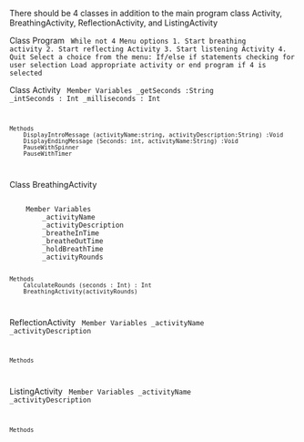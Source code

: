 There should be 4 classes in addition to the main program class
Activity, BreathingActivity, ReflectionActivity, and ListingActivity

Class Program
<Code>
While not 4
    Menu options
    1. Start breathing activity
    2. Start reflecting Activity
    3. Start listening Activity
    4. Quit
    Select a choice from the menu: 
        If/else if statements checking for user selection
        Load appropriate activity or end program if 4 is selected
</Code>

Class Activity
<Code>
    Member Variables
        _getSeconds :String
        _intSeconds : Int
        _milliseconds : Int

    Methods
        DisplayIntroMessage (activityName:string, activityDescription:String) :Void
        DisplayEndingMessage (Seconds: int, activityName:String) :Void
        PauseWithSpinner 
        PauseWithTimer
</Code>

Class BreathingActivity

<Code>
    Member Variables
        _activityName
        _activityDescription
        _breatheInTime
        _breatheOutTime
        _holdBreathTime
        _activityRounds

    Methods
        CalculateRounds (seconds : Int) : Int
        BreathingActivity(activityRounds)
</Code>

ReflectionActivity
<Code>
    Member Variables
        _activityName
        _activityDescription


    Methods
</Code>

ListingActivity
<Code>
    Member Variables
        _activityName
        _activityDescription

    Methods
</Code>